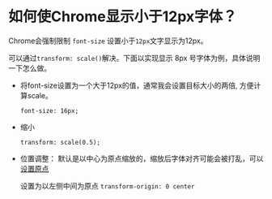 # 如何使Chrome显示小于12px字体？

Chrome会强制限制 `font-size` 设置小于`12px`文字显示为12px。

可以通过`transform: scale()`解决。下面以实现显示 8px 号字体为例，具体说明一下怎么做。
 
 - 将font-size设置为一个大于12px的值，通常我会设置目标大小的两倍, 方便计算scale。
 
   `font-size: 16px;`
 - 缩小
 
   `transform: scale(0.5);`
 - 位置调整： 默认是以中心为原点缩放的，缩放后字体对齐可能会被打乱，可以[设置原点](https://developer.mozilla.org/zh-CN/docs/Web/CSS/transform-origin)
 
   设置为以左侧中间为原点
   `transform-origin: 0 center`
    
   

